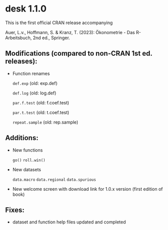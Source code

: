 # desk 1.1.0

This is the first official CRAN release accompanying

Auer, L.v., Hoffmann, S. & Kranz, T. (2023): Ökonometrie - Das R-Arbeitsbuch, 2nd ed., Springer.

## Modifications (compared to non-CRAN 1st ed. releases):

-   Function renames

    `def.exp` (old: exp.def)

    `def.log` (old: log.def)

    `par.f.test` (old: f.coef.test)

    `par.t.test` (old: t.coef.test)

    `repeat.sample` (old: rep.sample)

## Additions:

-   New functions

    `go()` `roll.win()`

-   New datasets

    `data.macro` `data.regional` `data.spurious`

-   New welcome screen with download link for 1.0.x version (first edition of book)

## Fixes:

-   dataset and function help files updated and completed
